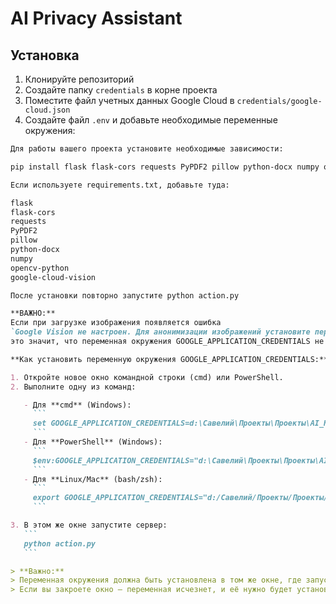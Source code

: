 # AI Privacy Assistant

## Установка

1. Клонируйте репозиторий
2. Создайте папку `credentials` в корне проекта
3. Поместите файл учетных данных Google Cloud в `credentials/google-cloud.json`
4. Создайте файл `.env` и добавьте необходимые переменные окружения:

````markdown
Для работы вашего проекта установите необходимые зависимости:

pip install flask flask-cors requests PyPDF2 pillow python-docx numpy opencv-python google-cloud-vision

Если используете requirements.txt, добавьте туда:

flask
flask-cors
requests
PyPDF2
pillow
python-docx
numpy
opencv-python
google-cloud-vision

После установки повторно запустите python action.py

**ВАЖНО:**  
Если при загрузке изображения появляется ошибка  
`Google Vision не настроен. Для анонимизации изображений установите переменную окружения GOOGLE_APPLICATION_CREDENTIALS...`  
это значит, что переменная окружения GOOGLE_APPLICATION_CREDENTIALS не установлена.

**Как установить переменную окружения GOOGLE_APPLICATION_CREDENTIALS:**

1. Откройте новое окно командной строки (cmd) или PowerShell.
2. Выполните одну из команд:

   - Для **cmd** (Windows):
     ```
     set GOOGLE_APPLICATION_CREDENTIALS=d:\Савелий\Проекты\Проекты\AI_Hackathon\triple-shift-460105-m7-66f88a86e249.json
     ```
   - Для **PowerShell** (Windows):
     ```
     $env:GOOGLE_APPLICATION_CREDENTIALS="d:\Савелий\Проекты\Проекты\AI_Hackathon\triple-shift-460105-m7-66f88a86e249.json"
     ```
   - Для **Linux/Mac** (bash/zsh):
     ```
     export GOOGLE_APPLICATION_CREDENTIALS="d:/Савелий/Проекты/Проекты/AI_Hackathon/triple-shift-460105-m7-66f88a86e249.json"
     ```

3. В этом же окне запустите сервер:
   ```
   python action.py
   ```

> **Важно:**  
> Переменная окружения должна быть установлена в том же окне, где запускается сервер.  
> Если вы закроете окно — переменная исчезнет, и её нужно будет установить снова.
````
